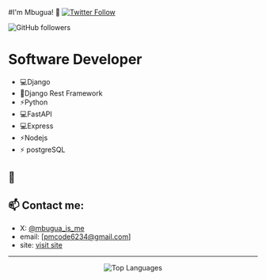 #I'm Mbugua! 👋
[![Twitter Follow](https://img.shields.io/twitter/follow/mbugua_is_me?style=social)](https://twitter.com/mbugua_is_me)

![GitHub followers](https://img.shields.io/github/followers/mbu-peter?label=Follow&style=social)


<h1>Software Developer</h1> 

- 💻Django
- 🚀Django Rest Framework
- ⚡️Python
- 💻FastAPI
- 💻Express
- ⚡️Nodejs
- ⚡️ postgreSQL
## 🌱 
## 📫 Contact me:
- X: [@mbugua_is_me](https://twitter.com/mbugua_is_me)
- email: [pmcode6234@gmail.com]
- site: [visit site](https://peter-mbugua.onrender.com/)

---


<p align="center">
  <img src="https://github-readme-stats.vercel.app/api/top-langs/?username=mbu-peter&layout=compact&theme=radical" alt="Top Languages">
</p>



</details>




